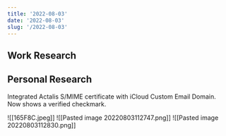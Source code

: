 ```yaml
---
title: '2022-08-03'
date: '2022-08-03'
slug: '/2022-08-03'
---
```


## Work Research

## Personal Research

Integrated Actalis S/MIME certificate with iCloud Custom Email Domain.
Now shows a verified checkmark.

![[165F8C.jpeg]]
![[Pasted image 20220803112747.png]]
![[Pasted image 20220803112830.png]]
